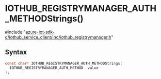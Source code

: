 # IOTHUB_REGISTRYMANAGER_AUTH_METHODStrings()

\#include "[azure-iot-sdk-c/iothub_service_client/inc/iothub_registrymanager.h](../iot-c-ref-iothub-registrymanager-h.md)"  

## Syntax

```C
const char* IOTHUB_REGISTRYMANAGER_AUTH_METHODStrings(
  IOTHUB_REGISTRYMANAGER_AUTH_METHOD  value
);
```

